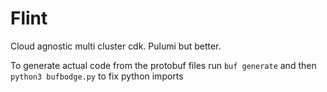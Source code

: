 # Flint

Cloud agnostic multi cluster cdk. Pulumi but better.

To generate actual code from the protobuf files run `buf generate` and then `python3 bufbodge.py` to fix python imports